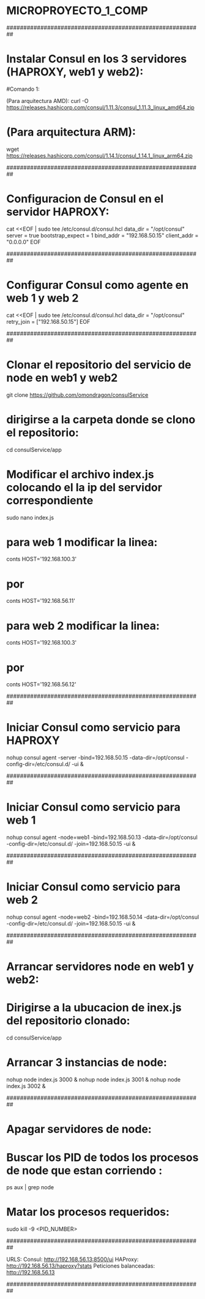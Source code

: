 # MICROPROYECTO_1_COMP

##########################################################

# Instalar Consul en los 3 servidores (HAPROXY, web1 y web2):

#Comando 1: 

(Para arquitectura AMD):
curl -O https://releases.hashicorp.com/consul/1.11.3/consul_1.11.3_linux_amd64.zip

# (Para arquitectura ARM):
wget https://releases.hashicorp.com/consul/1.14.1/consul_1.14.1_linux_arm64.zip


##########################################################

# Configuracion de Consul en el servidor HAPROXY:

cat <<EOF | sudo tee /etc/consul.d/consul.hcl
data_dir = "/opt/consul"
server = true
bootstrap_expect = 1
bind_addr = "192.168.50.15"
client_addr = "0.0.0.0"
EOF

##########################################################

# Configurar Consul como agente en web 1 y web 2

cat <<EOF | sudo tee /etc/consul.d/consul.hcl
data_dir = "/opt/consul"
retry_join = ["192.168.50.15"]
EOF

##########################################################

# Clonar el repositorio del servicio de node en web1 y web2

git clone https://github.com/omondragon/consulService

# dirigirse a la carpeta donde se clono el repositorio:

cd consulService/app

# Modificar el archivo index.js colocando el la ip del servidor correspondiente

sudo nano index.js

# para web 1 modificar la linea:

conts HOST='192.168.100.3'

# por

conts HOST='192.168.56.11'

# para web 2 modificar la linea:

conts HOST='192.168.100.3'

# por

conts HOST='192.168.56.12'

##########################################################

# Iniciar Consul como servicio para HAPROXY
nohup consul agent -server -bind=192.168.50.15 -data-dir=/opt/consul -config-dir=/etc/consul.d/ -ui &

##########################################################

# Iniciar Consul como servicio para web 1
nohup consul agent -node=web1 -bind=192.168.50.13 -data-dir=/opt/consul -config-dir=/etc/consul.d/ -join=192.168.50.15 -ui &

##########################################################

# Iniciar Consul como servicio para web 2
nohup consul agent -node=web2 -bind=192.168.50.14 -data-dir=/opt/consul -config-dir=/etc/consul.d/ -join=192.168.50.15 -ui &

##########################################################

# Arrancar servidores node en web1 y web2:

# Dirigirse a la ubucacion de inex.js del repositorio clonado:

cd consulService/app

# Arrancar 3 instancias de node:

nohup node index.js 3000 &
nohup node index.js 3001 &
nohup node index.js 3002 &

##########################################################

# Apagar servidores de node:

# Buscar los PID de todos los procesos de node que estan corriendo  :

ps aux | grep node

# Matar los procesos requeridos:

sudo kill -9 <PID_NUMBER>

##########################################################

URLS:
Consul: http://192.168.56.13:8500/ui
HAProxy: http://192.168.56.13/haproxy?stats
Peticiones balanceadas: http://192.168.56.13

##########################################################